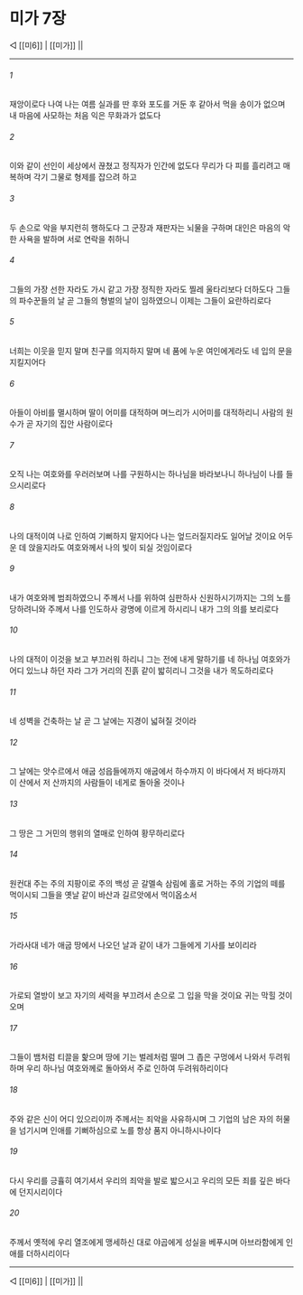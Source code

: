 ﻿# 미가 7장

◁ [[미6]] | [[미가]] ||
***

###### 1
재앙이로다 나여 나는 여름 실과를 딴 후와 포도를 거둔 후 같아서 먹을 송이가 없으며 내 마음에 사모하는 처음 익은 무화과가 없도다

###### 2
이와 같이 선인이 세상에서 끊쳤고 정직자가 인간에 없도다 무리가 다 피를 흘리려고 매복하며 각기 그물로 형제를 잡으려 하고

###### 3
두 손으로 악을 부지런히 행하도다 그 군장과 재판자는 뇌물을 구하며 대인은 마음의 악한 사욕을 발하며 서로 연락을 취하니

###### 4
그들의 가장 선한 자라도 가시 같고 가장 정직한 자라도 찔레 울타리보다 더하도다 그들의 파수꾼들의 날 곧 그들의 형벌의 날이 임하였으니 이제는 그들이 요란하리로다

###### 5
너희는 이웃을 믿지 말며 친구를 의지하지 말며 네 품에 누운 여인에게라도 네 입의 문을 지킬지어다

###### 6
아들이 아비를 멸시하며 딸이 어미를 대적하며 며느리가 시어미를 대적하리니 사람의 원수가 곧 자기의 집안 사람이로다

###### 7
오직 나는 여호와를 우러러보며 나를 구원하시는 하나님을 바라보나니 하나님이 나를 들으시리로다

###### 8
나의 대적이여 나로 인하여 기뻐하지 말지어다 나는 엎드러질지라도 일어날 것이요 어두운 데 앉을지라도 여호와께서 나의 빛이 되실 것임이로다

###### 9
내가 여호와께 범죄하였으니 주께서 나를 위하여 심판하사 신원하시기까지는 그의 노를 당하려니와 주께서 나를 인도하사 광명에 이르게 하시리니 내가 그의 의를 보리로다

###### 10
나의 대적이 이것을 보고 부끄러워 하리니 그는 전에 내게 말하기를 네 하나님 여호와가 어디 있느냐 하던 자라 그가 거리의 진흙 같이 밟히리니 그것을 내가 목도하리로다

###### 11
네 성벽을 건축하는 날 곧 그 날에는 지경이 넓혀질 것이라

###### 12
그 날에는 앗수르에서 애굽 성읍들에까지 애굽에서 하수까지 이 바다에서 저 바다까지 이 산에서 저 산까지의 사람들이 네게로 돌아올 것이나

###### 13
그 땅은 그 거민의 행위의 열매로 인하여 황무하리로다

###### 14
원컨대 주는 주의 지팡이로 주의 백성 곧 갈멜속 삼림에 홀로 거하는 주의 기업의 떼를 먹이시되 그들을 옛날 같이 바산과 길르앗에서 먹이옵소서

###### 15
가라사대 네가 애굽 땅에서 나오던 날과 같이 내가 그들에게 기사를 보이리라

###### 16
가로되 열방이 보고 자기의 세력을 부끄려서 손으로 그 입을 막을 것이요 귀는 막힐 것이오며

###### 17
그들이 뱀처럼 티끌을 핥으며 땅에 기는 벌레처럼 떨며 그 좁은 구멍에서 나와서 두려워하며 우리 하나님 여호와께로 돌아와서 주로 인하여 두려워하리이다

###### 18
주와 같은 신이 어디 있으리이까 주께서는 죄악을 사유하시며 그 기업의 남은 자의 허물을 넘기시며 인애를 기뻐하심으로 노를 항상 품지 아니하시나이다

###### 19
다시 우리를 긍휼히 여기셔서 우리의 죄악을 발로 밟으시고 우리의 모든 죄를 깊은 바다에 던지시리이다

###### 20
주께서 옛적에 우리 열조에게 맹세하신 대로 야곱에게 성실을 베푸시며 아브라함에게 인애를 더하시리이다

***
◁ [[미6]] | [[미가]] ||